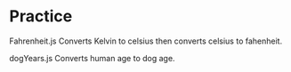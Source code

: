 # Practice
Fahrenheit.js
Converts Kelvin to celsius then converts celsius to fahenheit.

dogYears.js
Converts human age to dog age.
